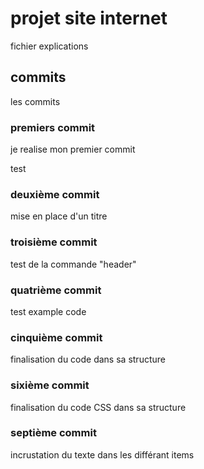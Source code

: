 # projet site internet

fichier explications

## commits

les commits

### premiers commit

je realise mon premier commit

test

### deuxième commit

mise en place d'un titre 

### troisième commit 

test de la commande "header"

### quatrième commit 

test example code

### cinquième commit 

finalisation du code dans sa structure 

### sixième commit 

finalisation du code CSS dans sa structure 

### septième commit 

incrustation du texte dans les différant items
